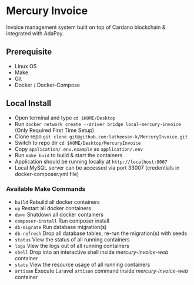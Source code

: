 # Mercury Invoice

Invoice management system built on top of Cardano blockchain & integrated with AdaPay.

## Prerequisite
- Linux OS
- Make
- Git
- Docker / Docker-Compose

## Local Install
- Open terminal and type `cd $HOME/Desktop`
- Run `docker network create --driver bridge local-mercury-invoice` (Only Required First Time Setup)
- Clone repo `git clone git@github.com:latheesan-k/MercuryInvoice.git`
- Switch to repo dir `cd $HOME/Desktop/MercuryInvoice`
- Copy `application/.env.example` as `application/.env`
- Run `make buid` to build & start the containers
- Application should be running locally at `http://localhost:8007`
- Local MySQL server can be accessed via port 33007 (credentials in docker-composer.yml file)

### Available Make Commands
* `build` Rebuild all docker containers
* `up` Restart all docker containers
* `down` Shutdown all docker containers
* `composer-install` Run composer install
* `db-migrate` Run database migration(s)
* `db-refresh` Drop all database tables, re-run the migration(s) with seeds
* `status` View the status of all running containers
* `logs` View the logs out of all running containers
* `shell` Drop into an interactive shell inside _mercury-invoice-web_ container
* `stats` View the resource usage of all running containers
* `artisan` Execute Laravel `artisan` command inside _mercury-invoice-web_ container
